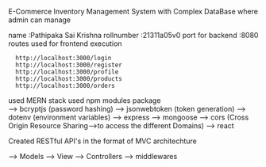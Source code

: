 E-Commerce Inventory Management System with Complex DataBase
where admin can manage 


name          :Pathipaka Sai Krishna
rollnumber    :21311a05v0
port for backend :8080
routes used for frontend execution


      http://localhost:3000/login
      http://localhost:3000/register
      http://localhost:3000/profile
      http://localhost:3000/products
	  http://localhost:3000/orders 

used MERN stack 
   used npm modules package  
   --> bcryptjs (password hashing)
   --> jsonwebtoken (token generation)
   --> dotenv (environment variables)
   --> express
   --> mongoose
   --> cors (Cross Origin Resource Sharing-->to access the different Domains)
   --> react


Created RESTful API's in the format of MVC architechture

--> Models
--> View
--> Controllers
--> middlewares

                            